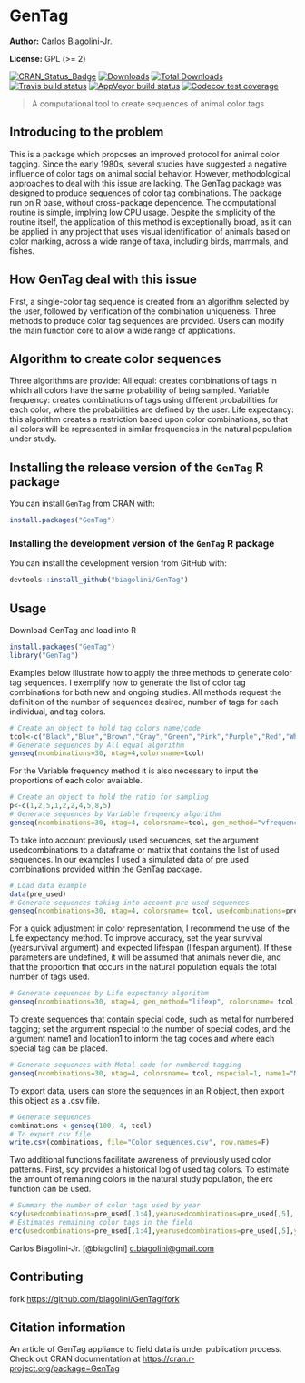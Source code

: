 # GenTag
**Author:**  Carlos Biagolini-Jr.

**License:** GPL (>= 2)

<!-- badges: start -->
[![CRAN_Status_Badge](http://www.r-pkg.org/badges/version/GenTag)](https://cran.r-project.org/package=GenTag)
[![Downloads](https://cranlogs.r-pkg.org/badges/GenTag)](https://CRAN.R-project.org/package=GenTag)
[![Total Downloads](https://cranlogs.r-pkg.org/badges/grand-total/GenTag?color=orange)](https://CRAN.R-project.org/package=GenTag)
[![Travis build status](https://travis-ci.org/biagolini/GenTag.svg?branch=master)](https://travis-ci.org/biagolini/GenTag)
[![AppVeyor build status](https://ci.appveyor.com/api/projects/status/github/biagolini/GenTag?branch=master&svg=true)](https://ci.appveyor.com/project/biagolini/GenTag)
[![Codecov test coverage](https://codecov.io/gh/biagolini/GenTag/branch/master/graph/badge.svg)](https://codecov.io/gh/biagolini/GenTag?branch=master)
<!-- badges: end -->



> A computational tool to create sequences of animal color tags

## Introducing to the problem

This is a package which proposes an improved protocol for animal color tagging. Since the early 1980s, several studies have suggested a negative influence of color tags on animal social behavior. However, methodological approaches to deal with this issue are lacking.  The GenTag package was designed to produce sequences of color tag combinations. The package run on R base, without cross-package dependence. The computational routine is simple, implying low CPU usage. Despite the simplicity of the routine itself, the application of this method is exceptionally broad, as it can be applied in any project that uses visual identification of animals based on color marking, across a wide range of taxa, including birds, mammals, and fishes. 

## How GenTag deal with this issue

First, a single-color tag sequence is created from an algorithm selected by the user, followed by verification of the combination uniqueness. Three methods to produce color tag sequences are provided. Users can modify the main function core to allow a wide range of applications. 

## Algorithm to create color sequences 

Three algorithms are provide: 
 All equal: creates combinations of tags in which all colors have the same probability of being sampled. 
 Variable frequency: creates combinations of tags using different probabilities for each color, where the probabilities are defined by the user. 
 Life expectancy: this algorithm creates a restriction based upon color combinations, so that all colors will be represented in similar frequencies in the natural population under study. 

## Installing the release version of the `GenTag` R package

You can install `GenTag` from CRAN with:

``` r
install.packages("GenTag")
```

### Installing the development version of the `GenTag` R package

You can install the development version from GitHub with:

``` r
devtools::install_github("biagolini/GenTag")
```

## Usage
Download GenTag and load into R
``` r
install.packages("GenTag")
library("GenTag")
```
Examples below illustrate how to apply the three methods to generate color tag sequences. I exemplify how to generate the list of color tag combinations for both new and ongoing studies. All methods request the definition of the number of sequences desired, number of tags for each individual, and tag colors.
``` r
# Create an object to hold tag colors name/code
tcol<-c("Black","Blue","Brown","Gray","Green","Pink","Purple","Red","White","Yellow") 
# Generate sequences by All equal algorithm 
genseq(ncombinations=30, ntag=4,colorsname=tcol)
```

For the Variable frequency method it is also necessary to input the proportions of each color available.
``` r
# Create an object to hold the ratio for sampling 
p<-c(1,2,5,1,2,2,4,5,8,5) 
# Generate sequences by Variable frequency algorithm 
genseq(ncombinations=30, ntag=4, colorsname=tcol, gen_method="vfrequency", colorsf=p)
```
To take into account previously used sequences, set the argument usedcombinations to a dataframe or matrix that contains the list of used sequences. In our examples I used a simulated data of pre used combinations provided within the GenTag package.

``` r
# Load data example
data(pre_used)
# Generate sequences taking into account pre-used sequences
genseq(ncombinations=30, ntag=4, colorsname= tcol, usedcombinations=pre_used[,1:4])
```
For a quick adjustment in color representation, I recommend the use of the Life expectancy method. To improve accuracy, set the year survival (yearsurvival argument) and expected lifespan (lifespan argument). If these parameters are undefined, it will be assumed that animals never die, and that the proportion that occurs in the natural population equals the total number of tags used.
``` r
# Generate sequences by Life expectancy algorithm 
genseq(ncombinations=30, ntag=4, gen_method="lifexp", colorsname= tcol, usedcombinations=pre_used[,1:4],  yearusedcombinations=pre_used[,5], yearsurvival= 0.8, lifespan=5, currentyear=2019)
```
To create sequences that contain special code, such as metal for numbered tagging; set the argument nspecial to the number of special codes, and the argument name1 and location1 to inform the tag codes and where each special tag can be placed. 
``` r
# Generate sequences with Metal code for numbered tagging 
genseq(ncombinations=30, ntag=4, colorsname= tcol, nspecial=1, name1="Metal", location1=c(2,4))
```
To export data, users can store the sequences in an R object, then export this object as a .csv file.
``` r
# Generate sequences 
combinations <-genseq(100, 4, tcol)
# To export csv file
write.csv(combinations, file="Color_sequences.csv", row.names=F)
```
Two additional functions facilitate awareness of previously used color patterns. First, scy provides a historical log of used tag colors. To estimate the amount of remaining colors in the natural study population, the erc function can be used.
``` r
# Summary the number of color tags used by year
scy(usedcombinations=pre_used[,1:4],yearusedcombinations=pre_used[,5], hide_color="EMPTY")
# Estimates remaining color tags in the field
erc(usedcombinations=pre_used[,1:4],yearusedcombinations=pre_used[,5],yearsurvival=0.8, hide_color="EMPTY")
```
Carlos Biagolini-Jr.  [@biagolini] c.biagolini@gmail.com


## Contributing
 fork <https://github.com/biagolini/GenTag/fork>
 
##  Citation information
An article of GenTag appliance to field data is under publication process. 
Check out CRAN documentation at https://cran.r-project.org/package=GenTag
